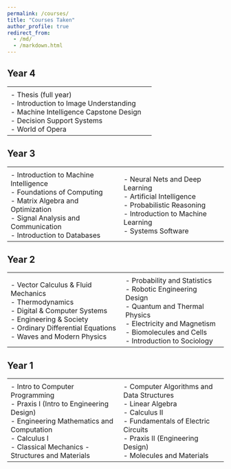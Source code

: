 ```yaml
---
permalink: /courses/
title: "Courses Taken"
author_profile: true
redirect_from: 
  - /md/
  - /markdown.html
---
```


## Year 4

<table border="0">
 <tr>
    <td><b style="font-size:30px"></b></td>
    <td><b style="font-size:30px"></b></td>
 </tr>
 <tr>
    <td>
      - Thesis (full year)<br/>
      - Introduction to Image Understanding<br/>
      - Machine Intelligence Capstone Design<br/>
      - Decision Support Systems<br/>
      - World of Opera
    </td>
    <td>
    </td>
 </tr>
</table>

## Year 3 

<table border="0">
 <tr>
    <td><b style="font-size:30px"></b></td>
    <td><b style="font-size:30px"></b></td>
 </tr>
 <tr>
    <td>
      - Introduction to Machine Intelligence<br/>
      - Foundations of Computing<br/>
      - Matrix Algebra and Optimization<br/>
      - Signal Analysis and Communication<br/>
      - Introduction to Databases<br/>
    </td>
    <td>
      - Neural Nets and Deep Learning<br/>
      - Artificial Intelligence<br/>
      - Probabilistic Reasoning<br/>
      - Introduction to Machine Learning<br/>
      - Systems Software
    </td>
 </tr>
</table>

## Year 2

<table border="0">
 <tr>
    <td><b style="font-size:30px"></b></td>
    <td><b style="font-size:30px"></b></td>
 </tr>
 <tr>
    <td>
      - Vector Calculus & Fluid Mechanics<br/>
      - Thermodynamics<br/>
      - Digital & Computer Systems<br/>
      - Engineering & Society<br/>
      - Ordinary Differential Equations<br/>
      - Waves and Modern Physics 
    </td>
    <td>
      - Probability and Statistics<br/>
      - Robotic Engineering Design<br/>
      - Quantum and Thermal Physics<br/>
      - Electricity and Magnetism<br/>
      - Biomolecules and Cells<br/>
      - Introduction to Sociology
    </td>
 </tr>
</table>

## Year 1 

<table border="0">
 <tr>
    <td><b style="font-size:30px"></b></td>
    <td><b style="font-size:30px"></b></td>
 </tr>
 <tr>
    <td>
      - Intro to Computer Programming<br/>
      - Praxis I (Intro to Engineering Design)<br/>
      - Engineering Mathematics and Computation<br/>
      - Calculus I<br/>
      - Classical Mechanics
      - Structures and Materials     
    </td>
    <td>
      - Computer Algorithms and Data Structures<br/>
      - Linear Algebra<br/>
      - Calculus II<br/>
      - Fundamentals of Electric Circuits<br/>
      - Praxis II (Engineering Design)<br/>
      - Molecules and Materials
    </td>
 </tr>
</table>

